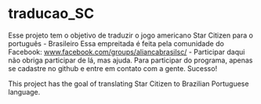 # traducao_SC

Esse projeto tem o objetivo de traduzir o jogo americano Star Citizen para o português - Brasileiro
Essa empreitada é feita pela comunidade do Facebook: www.facebook.com/groups/aliancabrasilsc/ - Participar daqui não obriga participar de lá, mas ajuda.
Para participar do programa, apenas se cadastre no github e entre em contato com a gente.
Sucesso!

This project has the goal of translating Star Citizen to Brazilian Portuguese language.
